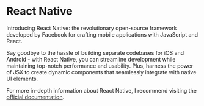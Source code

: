 # React Native

Introducing React Native: the revolutionary open-source framework developed by Facebook for crafting mobile applications with JavaScript and React. 

Say goodbye to the hassle of building separate codebases for iOS and Android - with React Native, you can streamline development while maintaining top-notch performance and usability. Plus, harness the power of JSX to create dynamic components that seamlessly integrate with native UI elements.

For more in-depth information about React Native, I recommend visiting the [official documentation](https://reactnative.dev/docs/getting-started).
